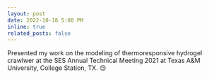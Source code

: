 ```yaml
---
layout: post
date: 2022-10-18 5:00 PM
inline: true
related_posts: false
---
```


Presented my work on the modeling of thermoresponsive hydrogel crawlwer at the SES Annual Technical Meeting 2021 at Texas A&M University, College Station, TX. :relieved:

